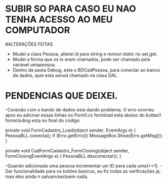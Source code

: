 # SUBIR SO PARA CASO EU NAO TENHA ACESSO AO MEU COMPUTADOR


#ALTERAÇÕES FEITAS
- Mudei a class Pessoa, alterei id para string e removi static no set,get.
- Mudei a forma que os tx eram chamados, pode ser chamado pela variavel umapessoa.
- Dentro da pasta Debug, esta o BDCadPessoa, para conectar ao banco de dados, quie esta senod chamado na class DAL.

# PENDENCIAS QUE DEIXEI.
-Conexão com o bando de dados esta dando problema.
O erro ocorreu apos eu adicinar essas linhas no Form1.cs
formload esta abaixo do buttao1
formcloding esta no final do código


private void FormCadastro_Load(object sender, EventArgs e)
{
    PessoaBLL.conecta();
    if (Erro.getErro())
        MessageBox.Show(Erro.getMsg());
}

private void CadFormCadastro_FormClosing(object sender, FormClosingEventArgs e)
 {
     PessoaBLL.desconectar();
 }


-Quando adicionada uma pessoa incrementar um ID para cada uma(+=1).
-Dar funcionalidade para os botões basicos, eu fiz todas as verificações ja, mas eles ainda n salvam/excluem nada.
